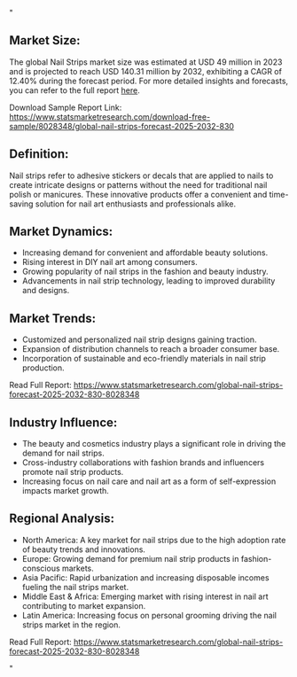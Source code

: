 "<html>
<h2>Market Size:</h2>
<p>The global Nail Strips market size was estimated at USD 49 million in 2023 and is projected to reach USD 140.31 million by 2032, exhibiting a CAGR of 12.40% during the forecast period. For more detailed insights and forecasts, you can refer to the full report <a href='https://www.statsmarketresearch.com/global-nail-strips-forecast-2025-2032-830-8028348'>here</a>.</p>

<p>Download Sample Report Link: <a href='https://www.statsmarketresearch.com/download-free-sample/8028348/global-nail-strips-forecast-2025-2032-830'>https://www.statsmarketresearch.com/download-free-sample/8028348/global-nail-strips-forecast-2025-2032-830</a></p>

<h2>Definition:</h2>
<p>Nail strips refer to adhesive stickers or decals that are applied to nails to create intricate designs or patterns without the need for traditional nail polish or manicures. These innovative products offer a convenient and time-saving solution for nail art enthusiasts and professionals alike.</p>

<h2>Market Dynamics:</h2>
<ul>
    <li>Increasing demand for convenient and affordable beauty solutions.</li>
    <li>Rising interest in DIY nail art among consumers.</li>
    <li>Growing popularity of nail strips in the fashion and beauty industry.</li>
    <li>Advancements in nail strip technology, leading to improved durability and designs.</li>
</ul>

<h2>Market Trends:</h2>
<ul>
    <li>Customized and personalized nail strip designs gaining traction.</li>
    <li>Expansion of distribution channels to reach a broader consumer base.</li>
    <li>Incorporation of sustainable and eco-friendly materials in nail strip production.</li>
</ul>

<p>Read Full Report: <a href='https://www.statsmarketresearch.com/global-nail-strips-forecast-2025-2032-830-8028348'>https://www.statsmarketresearch.com/global-nail-strips-forecast-2025-2032-830-8028348</a></p>

<h2>Industry Influence:</h2>
<ul>
    <li>The beauty and cosmetics industry plays a significant role in driving the demand for nail strips.</li>
    <li>Cross-industry collaborations with fashion brands and influencers promote nail strip products.</li>
    <li>Increasing focus on nail care and nail art as a form of self-expression impacts market growth.</li>
</ul>

<h2>Regional Analysis:</h2>
<ul>
    <li>North America: A key market for nail strips due to the high adoption rate of beauty trends and innovations.</li>
    <li>Europe: Growing demand for premium nail strip products in fashion-conscious markets.</li>
    <li>Asia Pacific: Rapid urbanization and increasing disposable incomes fueling the nail strips market.</li>
    <li>Middle East & Africa: Emerging market with rising interest in nail art contributing to market expansion.</li>
    <li>Latin America: Increasing focus on personal grooming driving the nail strips market in the region.</li>
</ul>

<p>Read Full Report: <a href='https://www.statsmarketresearch.com/global-nail-strips-forecast-2025-2032-830-8028348'>https://www.statsmarketresearch.com/global-nail-strips-forecast-2025-2032-830-8028348</a></p>
</html>"
